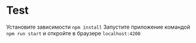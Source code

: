 # Test

Установите зависимости `npm install`
Запустите приложение командой `npm run start` и откройте в браузере `localhost:4200`
